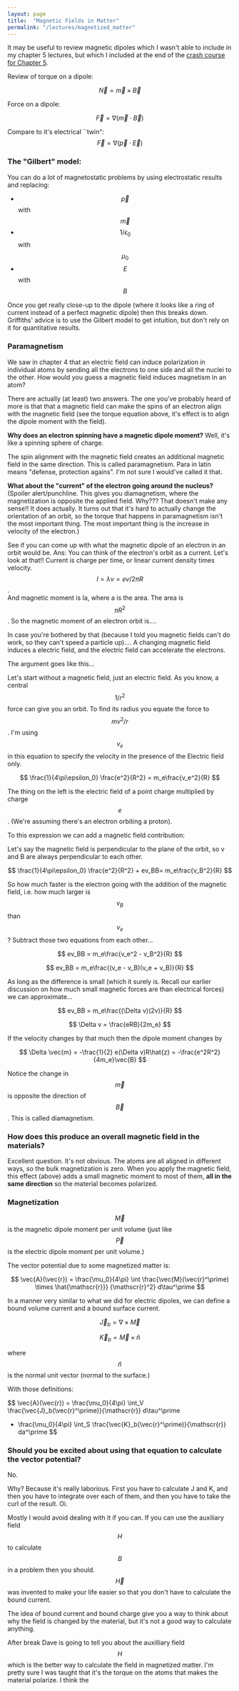 ```yaml
---
layout: page
title:  "Magnetic Fields in Matter"
permalink: "/lectures/magnetized_matter"
---
```


It may be useful to review magnetic dipoles which I wasn't able to include in my chapter 5
lectures, but which I included at the end of the [crash course for Chapter 5](chapt5).

Review of torque on a dipole:

$$
\vec{N} = \vec{m}\times\vec{B}
$$

Force on a dipole:

$$
\vec{F} = \nabla(\vec{m}\cdot \vec{B})
$$

Compare to it's electrical ``twin":
$$
\vec{F} = \nabla(\vec{p}\cdot \vec{E})
$$

### The "Gilbert" model:

You can do a lot of magnetostatic problems by using electrostatic results
and replacing:
* $$\vec{p}$$ with $$\vec{m}$$
* $$1/\epsilon_0$$ with $$\mu_0$$
* $$E$$ with $$B$$

Once you get really close-up to the dipole (where it looks like a ring
of current instead of a perfect magnetic dipole) then this breaks down.
Griffiths' advice is to use the Gilbert model to get intuition, but
don't rely on it for quantitative results.

### Paramagnetism

We saw in chapter 4 that an electric field can induce polarization
in individual atoms by sending all the electrons to one side and
all the nuclei to the other.  How would you guess a magnetic field
induces magnetism in an atom?  

There are actually (at least) two answers. The one you've probably heard of
more is that that a magnetic field can make the spins of an electron
align with the magnetic field (see the torque equation above, it's effect
is to align the dipole moment with the field).  

**Why does an electron spinning have a magnetic dipole moment?**  Well, it's
like a spinning sphere of charge.

The spin alignment with the magnetic field creates an additional magnetic
field in the same direction.   This is called paramagnetism.  Para in latin means
"defense, protection agains".  I'm not sure I would've called it that.

**What about the "current" of the electron going around the nucleus?**
(Spoiler alert/punchline. This gives you diamagnetism, where the magnetization
is opposite the applied field. Why???  That doesn't make any sense!!  It does
actually.  It turns out that it's hard to actually change the orientation of
an orbit, so the torque that happens in paramagnetism isn't the most
important thing.  The most important thing is the increase in velocity of
the electron.)

See if you can come up with what the magnetic dipole of an electron in an orbit would
be.
Ans: You can think of the electron's orbit as a current. Let's look at that!! Current
is charge per time, or linear current density times velocity. $$I = \lambda v = ev/2\pi R$$.  
And magnetic moment is Ia, where a is the area. 
The area is $$\pi R^2$$. So the magnetic moment of an electron orbit is....

In case you're bothered by that (because I told you magnetic fields
can't do work, so they can't speed a particle up).... A changing
magnetic field induces a electric field, and the electric field
can accelerate the electrons.

The argument goes like this...

Let's start without a magnetic field, just an electric field.  As
you know, a central $$1/r^2$$ force can give you an orbit.  To find
its radius you equate the force to $$mv^2/r$$.  I'm using $$v_e$$
in this equation to specify the velocity in the presence of the
Electric field only.

$$
\frac{1}{4\pi\epsilon_0} \frac{e^2}{R^2} = m_e\frac{v_e^2}{R}
$$

The thing on the left is the electric field of a point charge multiplied
by charge $$e$$.  (We're assuming there's an electron orbiting a proton).

To this expression we can add a magnetic field contribution:

Let's say the magnetic field is perpendicular to the plane of the orbit,
so v and B are always perpendicular to each other.

$$
\frac{1}{4\pi\epsilon_0} \frac{e^2}{R^2} + ev_BB= m_e\frac{v_B^2}{R}
$$

So how much faster is the electron going with the addition
of the magnetic field, i.e. how much larger is $$v_B$$ than $$v_e$$?
Subtract those two equations from each other...

$$
ev_BB = m_e\frac{v_e^2 - v_B^2}{R}
$$

$$
ev_BB = m_e\frac{(v_e - v_B)(v_e + v_B)}{R}
$$

As long as the difference is small (which it surely is.  Recall our
earlier discussion on how much small magnetic forces are than
electrical forces) we can approximate...

$$
ev_BB = m_e\frac{(\Delta v)(2v)}{R}
$$

$$
\Delta v = \frac{eRB}{2m_e}
$$

If the velocity changes by that much then the dipole moment changes by

$$
\Delta \vec{m} = -\frac{1}{2} e(\Delta v)R\hat{z} = -\frac{e^2R^2}{4m_e}\vec{B}
$$

Notice the change in $$\vec{m}$$ is opposite the direction of $$\vec{B}$$.
This is called diamagnetism.

### How does this produce an overall magnetic field in the materials?

Excellent question.  It's not obvious.  The atoms are all aligned
in different ways, so the bulk magnetization is zero.  When you
apply the magnetic field, this effect (above) adds a small magnetic
moment to most of them, **all in the same direction** so the
material becomes polarized.

### Magnetization

$$\vec{M}$$ is the magnetic dipole moment per unit volume (just like $$\vec{P}$$
is the electric dipole moment per unit volume.)

The vector potential due to some magnetized matter is:

$$
\vec{A}(\vec{r}) = \frac{\mu_0}{4\pi} \int \frac{\vec{M}(\vec{r}^\prime) \times \hat{\mathscr{r}}}
{\mathscr{r}^2} d\tau^\prime
$$

In a manner very similar to what we did for electric dipoles, we can
define a bound volume current and a bound surface current.

$$
\vec{J}_b = \nabla \times \vec{M}
$$

$$
\vec{K}_b = \vec{M} \times \hat{n}
$$

where $$\hat{n}$$ is the normal unit vector (normal to the surface.)

With those definitions:

$$
\vec{A}(\vec{r}) 
= \frac{\mu_0}{4\pi} \int_V \frac{\vec{J}_b(\vec{r}^\prime)}{\mathscr{r}} d\tau^\prime
+ \frac{\mu_0}{4\pi} \int_S \frac{\vec{K}_b(\vec{r}^\prime)}{\mathscr{r}} da^\prime
$$

### Should you be excited about using that equation to calculate the vector potential?

No. 

Why?  Because it's really laborious.  First you have to calculate J and K, and then
you have to integrate over each of them, and then you have to take the curl of the result.  Oi.

Mostly I would avoid
dealing with it if you can. If you can use the auxiliary field $$H$$
to calculate $$B$$ in a problem then you should. $$\vec{H}$$ was invented 
to make your life easier so that you don't have to calculate
the bound current.

The idea of bound current and bound charge give you a way
to think about why the field is changed by the material, but it's
not a good way to calculate anything.

After break Dave is going to tell you about the auxilliary field
$$H$$ which is the better way to calculate the field in magnetized
matter.
I'm pretty sure I was taught that it's the torque on the atoms that
makes the material polarize.  I think the 
